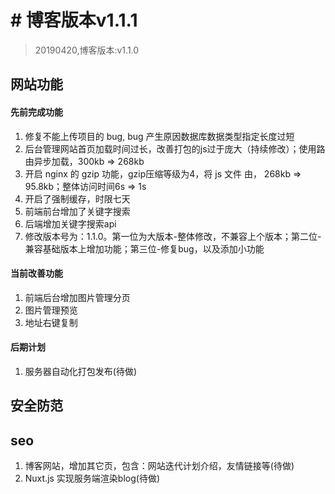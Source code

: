 # # 博客版本v1.1.1
> 20190420,博客版本:v1.1.0

## 网站功能
#### 先前完成功能
1. 修复不能上传项目的 bug, bug 产生原因数据库数据类型指定长度过短
2. 后台管理网站首页加载时间过长，改善打包的js过于庞大（持续修改）；使用路由异步加载，300kb => 268kb
3. 开启 nginx 的 gzip 功能，gzip压缩等级为4，将 js 文件 由， 268kb => 95.8kb；整体访问时间6s => 1s
4. 开启了强制缓存，时限七天
5. 前端前台增加了关键字搜索
6. 后端增加关键字搜索api
7. 修改版本号为：1.1.0。第一位为大版本-整体修改，不兼容上个版本；第二位-兼容基础版本上增加功能；第三位-修复bug，以及添加小功能

#### 当前改善功能
1. 前端后台增加图片管理分页
2. 图片管理预览
3. 地址右键复制

#### 后期计划
1. 服务器自动化打包发布(待做)

## 安全防范

## seo
1. 博客网站，增加其它页，包含：网站迭代计划介绍，友情链接等(待做)
2. Nuxt.js 实现服务端渲染blog(待做)